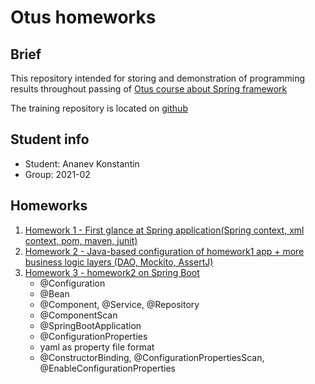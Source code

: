 # Otus homeworks

## Brief

This repository intended for storing and demonstration of programming results  throughout passing of [Otus course about Spring framework](https://otus.ru/lessons/javaspring/?int_source=courses_catalog&int_term=programming)

The training repository is located on [github](https://github.com/OtusTeam/Spring)

## Student info
* Student: Ananev Konstantin
* Group: 2021-02

## Homeworks

1) [Homework 1 - First glance at Spring application(Spring context, xml context, pom, maven, junit)](./homework1)
2) [Homework 2 - Java-based configuration of homework1 app + more business logic layers (DAO, Mockito, AssertJ)](./homework2)
3) [Homework 3 - homework2 on Spring Boot](./homework3)
   * @Configuration
   * @Bean
   * @Component, @Service, @Repository
   * @ComponentScan
   * @SpringBootApplication
   * @ConfigurationProperties
   * yaml as property file format
   * @ConstructorBinding, @ConfigurationPropertiesScan, @EnableConfigurationProperties
